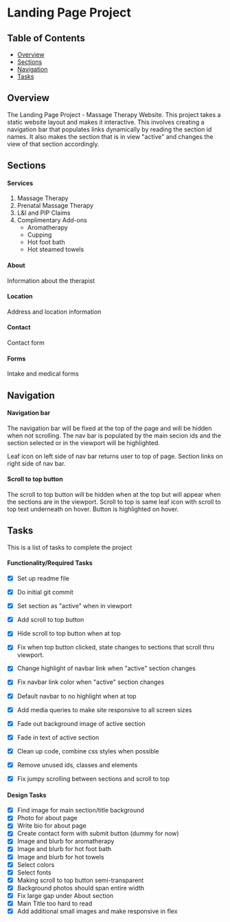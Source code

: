 # Landing Page Project

## Table of Contents

* [Overview](#overview)
* [Sections](#sections)
* [Navigation](#navigation)
* [Tasks](#tasks)

## Overview

The Landing Page Project - Massage Therapy Website. This project takes a static website layout and makes it interactive. This involves creating a navigation bar that populates links dynamically by reading the section id names. It also makes the section that is in view "active" and changes the view of that section accordingly.


## Sections

#### Services
1. Massage Therapy
2. Prenatal Massage Therapy
3. L&I and PIP Claims
4. Complimentary Add-ons
	- Aromatherapy
	- Cupping
	- Hot foot bath
	- Hot steamed towels

#### About
Information about the therapist

#### Location
Address and location information

#### Contact
Contact form

#### Forms
Intake and medical forms

## Navigation

#### Navigation bar

The navigation bar will be fixed at the top of the page and will be hidden when not scrolling. The nav bar is populated by the main secion ids and the section selected or in the viewport will be highlighted.

Leaf icon on left side of nav bar returns user to top of page.
Section links on right side of nav bar.

#### Scroll to top button

The scroll to top button will be hidden when at the top but will appear when the sections are in the viewport.
Scroll to top is same leaf icon with scroll to top text underneath on hover. Button is highlighted on hover.

## Tasks

This is a list of tasks to complete the project

#### Functionality/Required Tasks
- [x] Set up readme file
- [x] Do initial git commit
- [x] Set section as "active" when in viewport
- [x] Add scroll to top button
- [x] Hide scroll to top button when at top
- [x] Fix when top button clicked, state changes to sections that scroll thru viewport.
- [x] Change highlight of navbar link when "active" section changes
- [x] Fix navbar link color when "active" section changes
- [x] Default navbar to no highlight when at top
- [x] Add media queries to make site responsive to all screen sizes
- [x] Fade out background image of active section
- [x] Fade in text of active section
- [x] Clean up code, combine css styles when possible
- [x] Remove unused ids, classes and elements
- [x] Fix jumpy scrolling between sections and scroll to top


#### Design Tasks
- [x] Find image for main section/title background
- [x] Photo for about page
- [x] Write bio for about page
- [x] Create contact form with submit button (dummy for now)
- [x] Image and blurb for aromatherapy
- [x] Image and blurb for hot foot bath
- [x] Image and blurb for hot towels
- [x] Select colors
- [x] Select fonts
- [x] Making scroll to top button semi-transparent
- [x] Background photos should span entire width
- [x] Fix large gap under About section
- [x] Main Title too hard to read
- [x] Add additional small images and make responsive in flex